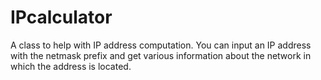 # IPcalculator
A class to help with IP address computation.
You can input an IP address with the netmask prefix and get various information about the network in which the address is located.
